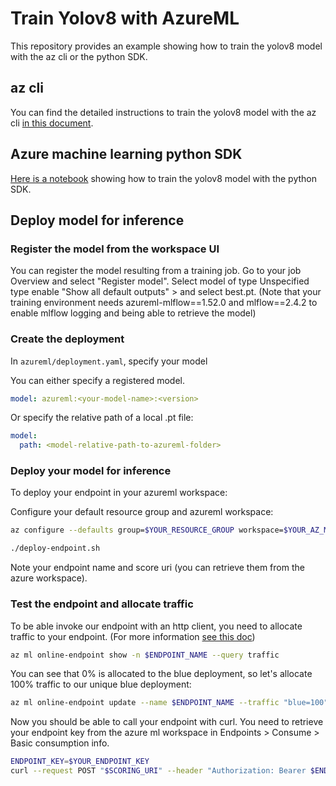 # Train Yolov8 with AzureML

This repository provides an example showing how to train the yolov8 model with the az cli or the python SDK.

## az cli

You can find the detailed instructions to train the yolov8 model with the az cli [in this document](instructions-az-cli.md).

## Azure machine learning python SDK

[Here is a notebook](instructions-python-sdk.ipynb) showing how to train the yolov8 model with the python SDK.

## Deploy model for inference

### Register the model from the workspace UI
You can register the model resulting from a training job. 
Go to your job Overview and select "Register model".
Select model of type Unspecified type enable "Show all default outputs" > and select best.pt.
(Note that your training environment needs azureml-mlflow==1.52.0 and mlflow==2.4.2 to enable mlflow logging and being able to retrieve the model)

### Create the deployment
In `azureml/deployment.yaml`, specify your model

You can either specify a registered model.

```yaml
model: azureml:<your-model-name>:<version>
```

Or specify the relative path of a local .pt file:

```yaml
model:
  path: <model-relative-path-to-azureml-folder>
```

### Deploy your model for inference 

To deploy your endpoint in your azureml workspace:

Configure your default resource group and azureml workspace:

```bash
az configure --defaults group=$YOUR_RESOURCE_GROUP workspace=$YOUR_AZ_ML_WORKSPACE
```

```bash
./deploy-endpoint.sh
```

Note your endpoint name and score uri (you can retrieve them from the azure workspace).

### Test the endpoint and allocate traffic

To be able invoke our endpoint with an http client, you need to allocate traffic to your endpoint. (For more information [see this doc](https://learn.microsoft.com/en-us/azure/machine-learning/how-to-safely-rollout-online-endpoints?view=azureml-api-2&tabs=azure-cli#confirm-your-existing-deployment))

```bash
az ml online-endpoint show -n $ENDPOINT_NAME --query traffic
```

You can see that 0% is allocated to the blue deployment, so let's allocate 100% traffic to our unique blue deployment:

```bash
az ml online-endpoint update --name $ENDPOINT_NAME --traffic "blue=100"
```

Now you should be able to call your endpoint with curl.
You need to retrieve your endpoint key from the azure ml workspace in Endpoints > Consume > Basic consumption info. 

```bash
ENDPOINT_KEY=$YOUR_ENDPOINT_KEY
curl --request POST "$SCORING_URI" --header "Authorization: Bearer $ENDPOINT_KEY" --header 'Content-Type: application/json' --data '{"image_url": "https://ultralytics.com/images/bus.jpg"}'
```
